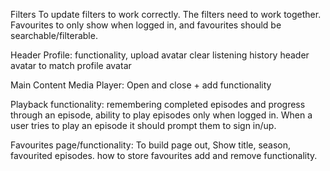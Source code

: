 Filters
To update filters to work correctly. The filters need to work together. Favourites to only show when logged in, and favourites should be searchable/filterable.

Header
Profile: functionality, upload avatar clear listening history
header avatar to match profile avatar

Main Content
Media Player: Open and close + add functionality

Playback functionality: remembering completed episodes and progress through an episode, ability to play episodes only when logged in. When a user tries to play an episode it should prompt them to sign in/up.

Favourites page/functionality:
To build page out, Show title, season, favourited episodes.
how to store favourites add and remove functionality.
